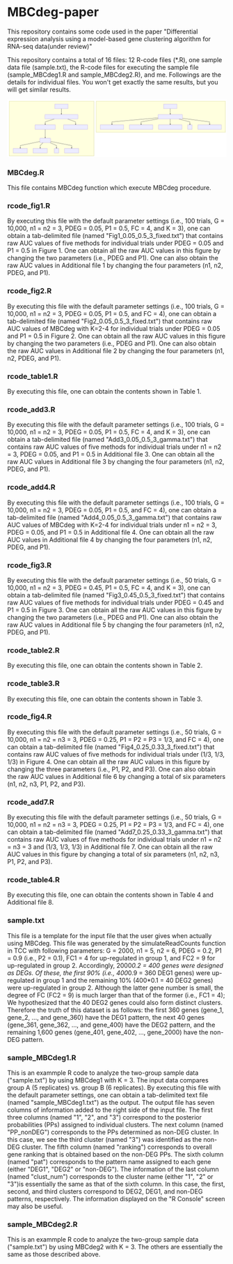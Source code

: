 # MBCdeg-paper

This repository contains some code used in the paper "Differential expression analysis using a model-based gene clustering algorithm for RNA-seq data(under review)"

This repository contains a total of 16 files: 12 R-code files (*.R), one sample data file (sample.txt), the R-code files for executing the sample file (sample_MBCdeg1.R and sample_MBCdeg2.R), and me. Followings are the details for individual files. You won't get exactly the same results, but you will get similar results. 

![](method_description.svg)

###  MBCdeg.R  ###
This file contains MBCdeg function which execute MBCdeg procedure.

###  rcode_fig1.R  ###
By executing this file with the default parameter settings (i.e., 100 trials, G = 10,000, n1 = n2 = 3, PDEG = 0.05, P1 = 0.5, FC = 4, and K = 3), one can obtain a tab-delimited file (named "Fig1_0.05_0.5_3_fixed.txt") that contains raw AUC values of five methods for individual trials under PDEG = 0.05 and P1 = 0.5 in Figure 1. One can obtain all the raw AUC values in this figure by changing the two parameters (i.e., PDEG and P1). One can also obtain the raw AUC values in Additional file 1 by changing the four parameters (n1, n2, PDEG, and P1).

###  rcode_fig2.R  ###
By executing this file with the default parameter settings (i.e., 100 trials, G = 10,000, n1 = n2 = 3, PDEG = 0.05, P1 = 0.5, and FC = 4), one can obtain a tab-delimited file (named "Fig2_0.05_0.5_3_fixed.txt") that contains raw AUC values of MBCdeg with K=2-4 for individual trials under PDEG = 0.05 and P1 = 0.5 in Figure 2. One can obtain all the raw AUC values in this figure by changing the two parameters (i.e., PDEG and P1). One can also obtain the raw AUC values in Additional file 2 by changing the four parameters (n1, n2, PDEG, and P1).

###  rcode_table1.R  ###
By executing this file, one can obtain the contents shown in Table 1.

###  rcode_add3.R  ###
By executing this file with the default parameter settings (i.e., 100 trials, G = 10,000, n1 = n2 = 3, PDEG = 0.05, P1 = 0.5, FC = 4, and K = 3), one can obtain a tab-delimited file (named "Add3_0.05_0.5_3_gamma.txt") that contains raw AUC values of five methods for individual trials under n1 = n2 = 3, PDEG = 0.05, and P1 = 0.5 in Additional file 3. One can obtain all the raw AUC values in Additional file 3 by changing the four parameters (n1, n2, PDEG, and P1).

###  rcode_add4.R  ###
By executing this file with the default parameter settings (i.e., 100 trials, G = 10,000, n1 = n2 = 3, PDEG = 0.05, P1 = 0.5, and FC = 4), one can obtain a tab-delimited file (named "Add4_0.05_0.5_3_gamma.txt") that contains raw AUC values of MBCdeg with K=2-4 for individual trials under n1 = n2 = 3, PDEG = 0.05, and P1 = 0.5 in Additional file 4. One can obtain all the raw AUC values in Additional file 4 by changing the four parameters (n1, n2, PDEG, and P1).

###  rcode_fig3.R  ###
By executing this file with the default parameter settings (i.e., 50 trials, G = 10,000, n1 = n2 = 3, PDEG = 0.45, P1 = 0.5, FC = 4, and K = 3), one can obtain a tab-delimited file (named "Fig3_0.45_0.5_3_fixed.txt") that contains raw AUC values of five methods for individual trials under PDEG = 0.45 and P1 = 0.5 in Figure 3. One can obtain all the raw AUC values in this figure by changing the two parameters (i.e., PDEG and P1). One can also obtain the raw AUC values in Additional file 5 by changing the four parameters (n1, n2, PDEG, and P1).

###  rcode_table2.R  ###
By executing this file, one can obtain the contents shown in Table 2.

###  rcode_table3.R  ###
By executing this file, one can obtain the contents shown in Table 3.

###  rcode_fig4.R  ###
By executing this file with the default parameter settings (i.e., 50 trials, G = 10,000, n1 = n2 = n3 = 3, PDEG = 0.25, P1 = P2 = P3 = 1/3, and FC = 4), one can obtain a tab-delimited file (named "Fig4_0.25_0.33_3_fixed.txt") that contains raw AUC values of five methods for individual trials under (1/3, 1/3, 1/3) in Figure 4. One can obtain all the raw AUC values in this figure by changing the three parameters (i.e., P1, P2, and P3). One can also obtain the raw AUC values in Additional file 6 by changing a total of six parameters (n1, n2, n3, P1, P2, and P3).

###  rcode_add7.R  ###
By executing this file with the default parameter settings (i.e., 50 trials, G = 10,000, n1 = n2 = n3 = 3, PDEG = 0.25, P1 = P2 = P3 = 1/3, and FC = 4), one can obtain a tab-delimited file (named "Add7_0.25_0.33_3_gamma.txt") that contains raw AUC values of five methods for individual trials under n1 = n2 = n3 = 3 and (1/3, 1/3, 1/3) in Additional file 7. One can obtain all the raw AUC values in this figure by changing a total of six parameters (n1, n2, n3, P1, P2, and P3).

###  rcode_table4.R  ###
By executing this file, one can obtain the contents shown in Table 4 and Additional file 8.

###  sample.txt  ###
This file is a template for the input file that the user gives when actually using MBCdeg. This file was generated by the simulateReadCounts function in TCC with following parameters: G = 2000, n1 = 5, n2 = 6, PDEG = 0.2, P1 = 0.9 (i.e., P2 = 0.1), FC1 = 4 for up-regulated in group 1, and FC2 = 9 for up-regulated in group 2. Accordingly, 2000*0.2 = 400 genes were designed as DEGs. Of these, the first 90% (i.e., 400*0.9 = 360 DEG1 genes) were up-regulated in group 1 and the remaining 10% (400*0.1 = 40 DEG2 genes) were up-regulated in group 2. Although the latter gene number is small, the degree of FC (FC2 = 9) is much larger than that of the former (i.e., FC1 = 4); We hypothesized that the 40 DEG2 genes could also form distinct clusters. Therefore the truth of this dataset is as follows: the first 360 genes (gene_1, gene_2, ..., and gene_360) have the DEG1 pattern, the next 40 genes (gene_361, gene_362, ..., and gene_400) have the DEG2 pattern, and the remaining 1,600 genes (gene_401, gene_402, ..., gene_2000) have the non-DEG pattern.

###  sample_MBCdeg1.R  ###
This is an exammple R code to analyze the two-group sample data ("sample.txt") by using MBCdeg1 with K = 3. The input data compares group A (5 replicates) vs. group B (6 replicates). By executing this file with the default parameter settings, one can obtain a tab-delimited text file (named "sample_MBCdeg1.txt") as the output. The output file has seven columns of information added to the right side of the input file. The first three columns (named "1", "2", and "3") correspond to the posterior probabilities (PPs) assigned to individual clusters. The next column (named "PP_nonDEG") corresponds to the PPs determined as non-DEG cluster. In this case, we see the third cluster (named "3") was identified as the non-DEG cluster. The fifth column (named "ranking") corresponds to overall gene ranking that is obtained based on the non-DEG PPs. The sixth column (named "pat") corresponds to the pattern name assigned to each gene (either "DEG1", "DEG2" or "non-DEG"). The information of the last column (named "clust_num") corresponds to the cluster name (either "1", "2" or "3")is essentially the same as that of the sixth column. In this case, the first, second, and third clusters correspond to DEG2, DEG1, and non-DEG patterns, respectively. The information displayed on the "R Console" screen may also be useful.

###  sample_MBCdeg2.R  ###
This is an exammple R code to analyze the two-group sample data ("sample.txt") by using MBCdeg2 with K = 3. The others are essentially the same as those described above.




